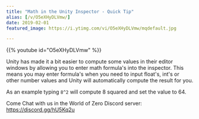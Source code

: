 ```yaml
---
title: "Math in the Unity Inspector - Quick Tip"
alias: [/v/O5eXHyDLVmw/]
date: 2019-02-01
featured_image: https://i.ytimg.com/vi/O5eXHyDLVmw/mqdefault.jpg

---
```


{{% youtube id="O5eXHyDLVmw" %}}

Unity has made it a bit easier to compute some values in their editor windows by allowing you to enter math formula's into the inspector. This means you may enter formula's when you need to input float's, int's or other number values and Unity will automatically compute the result for you.

As an example typing `8^2` will compute 8 squared and set the value to 64.

Come Chat with us in the World of Zero Discord server: https://discord.gg/hU5Kq2u